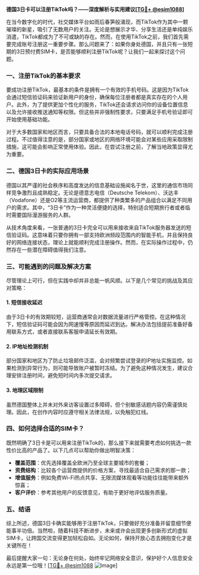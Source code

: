 **德国3日卡可以注册TikTok吗？——深度解析与实用建议[[TG💪+ @esim1088](https://t.me/s/esim1088)]**

在当今数字化的时代，社交媒体平台如雨后春笋般涌现，而TikTok作为其中一颗璀璨的新星，吸引了无数用户的关注。无论是想展示才华、分享生活还是单纯娱乐消遣，TikTok都成为了不可或缺的存在。然而，在使用TikTok之前，我们首先需要完成账号注册这一重要步骤。那么问题来了：如果你身处德国，并且只有一张短期的3日预付费SIM卡，是否能够顺利注册TikTok呢？让我们一起来探讨这个问题。

### 一、注册TikTok的基本要求

要成功注册TikTok，最基本的条件是拥有一个有效的手机号码。这是因为TikTok会通过短信验证码来验证新用户的身份，确保每位注册者都是真实存在的个人用户。此外，为了提供更加个性化的服务，TikTok还会请求访问你的设备位置信息以及允许接收推送通知等权限。但这些并非强制性要求，只要满足手机号验证即可开始使用基础功能。

对于大多数国家和地区而言，只要具备合法的本地电话号码，就可以顺利完成注册过程。不过值得注意的是，部分国家或地区的网络环境可能会对某些应用采取限制措施，这可能会影响正常使用体验。因此，在尝试注册之前，了解当地政策显得尤为重要。

### 二、德国3日卡的实际应用场景

德国以其严谨的社会秩序和高度发达的信息基础设施闻名于世，这里的通信市场同样竞争激烈且成熟稳定。无论是德意志电信（Deutsche Telekom）、沃达丰（Vodafone）还是O2等主流运营商，都提供了种类繁多的产品组合以满足不同用户的需求。其中，“3日卡”作为一种灵活便捷的选择，特别适合短期旅行者或者临时需要国际漫游服务的人群。

从技术角度来看，一张普通的3日卡完全可以用来接收来自TikTok服务器发送的短信验证码。这意味着只要你拥有一部支持欧洲频段范围内的智能手机，并且保持良好的网络连接状态，理论上就能顺利完成注册操作。然而，在实际操作过程中，仍然存在一些潜在障碍值得我们注意。

### 三、可能遇到的问题及解决方案

尽管理论上可行，但在实践中却并非总能一帆风顺。以下是几个常见的挑战及其应对策略：

#### 1. 短信接收延迟
由于3日卡的有效期较短，运营商通常会对数据流量进行严格管控。在这种情况下，短信验证码可能会因为网速慢等原因而延迟到达。解决办法包括提前准备好备用联系方式，或者直接联系客服申请延长有效期。

#### 2. IP地址检测机制
部分国家和地区为了防止垃圾邮件泛滥，会对频繁尝试登录的IP地址实施监控。如果检测到异常行为，则可能导致账户被暂时冻结。为了避免这种情况发生，建议合理安排注册时间，避免短时间内多次提交请求。

#### 3. 地理区域限制
虽然德国整体上并未对外来访客设置过多障碍，但个别敏感话题内容仍需谨慎处理。因此，在创作内容时应遵守相关法律法规，以免触犯红线。

### 四、如何选择合适的SIM卡？

既然明确了3日卡是可以用来注册TikTok的，那么接下来就需要考虑如何挑选一款性价比高的产品了。以下几点可以帮助你做出明智决策：

- **覆盖范围**：优先选择覆盖全欧洲乃至全球主要城市的套餐；
- **资费结构**：比较各个运营商提供的价格方案，寻找最适合自己需求的那一款；
- **增值服务**：例如免费Wi-Fi热点共享、无限流媒体观看等功能往往能带来额外惊喜；
- **客户评价**：参考其他用户的反馈意见，有助于更好地评估服务质量。

### 五、结语

综上所述，德国3日卡确实能够用于注册TikTok，只要做好充分准备并留意细节便能事半功倍。当然啦，随着科技不断进步，未来或许会出现更多创新形式的虚拟SIM卡，让跨国交流变得更加轻松自如。无论如何，保持开放心态去拥抱变化才是关键所在！

最后提醒大家一句：无论身在何处，始终牢记网络安全意识，保护好个人信息安全永远是第一位哦！[[TG💪+ @esim1088](https://t.me/s/esim1088) ![Image](https://i.postimg.cc/4NQfJmqS/Snipaste-2025-05-13-00-14-12.png)]